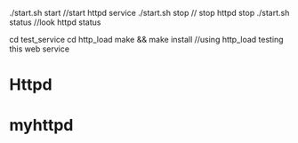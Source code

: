 ./start.sh start       //start httpd service
./start.sh stop        // stop httpd stop
./start.sh status      //look httpd status

cd test_service
cd http_load
make && make install   //using http_load testing this web service


# Httpd
# myhttpd
